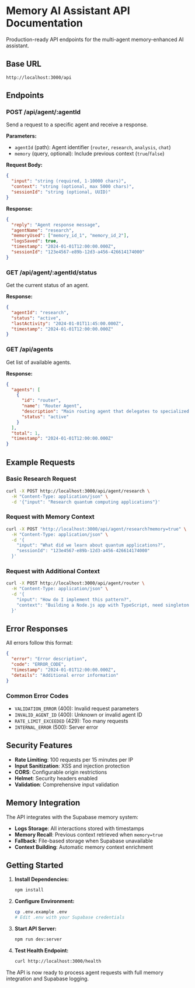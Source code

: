 # Memory AI Assistant API Documentation

Production-ready API endpoints for the multi-agent memory-enhanced AI assistant.

## Base URL
```
http://localhost:3000/api
```

## Endpoints

### POST /api/agent/:agentId
Send a request to a specific agent and receive a response.

**Parameters:**
- `agentId` (path): Agent identifier (`router`, `research`, `analysis`, `chat`)
- `memory` (query, optional): Include previous context (`true`/`false`)

**Request Body:**
```json
{
  "input": "string (required, 1-10000 chars)",
  "context": "string (optional, max 5000 chars)",
  "sessionId": "string (optional, UUID)"
}
```

**Response:**
```json
{
  "reply": "Agent response message",
  "agentName": "research",
  "memoryUsed": ["memory_id_1", "memory_id_2"],
  "logsSaved": true,
  "timestamp": "2024-01-01T12:00:00.000Z",
  "sessionId": "123e4567-e89b-12d3-a456-426614174000"
}
```

### GET /api/agent/:agentId/status
Get the current status of an agent.

**Response:**
```json
{
  "agentId": "research",
  "status": "active",
  "lastActivity": "2024-01-01T11:45:00.000Z",
  "timestamp": "2024-01-01T12:00:00.000Z"
}
```

### GET /api/agents
Get list of available agents.

**Response:**
```json
{
  "agents": [
    {
      "id": "router",
      "name": "Router Agent",
      "description": "Main routing agent that delegates to specialized sub-agents",
      "status": "active"
    }
  ],
  "total": 1,
  "timestamp": "2024-01-01T12:00:00.000Z"
}
```

## Example Requests

### Basic Research Request
```bash
curl -X POST http://localhost:3000/api/agent/research \
  -H "Content-Type: application/json" \
  -d '{"input": "Research quantum computing applications"}'
```

### Request with Memory Context
```bash
curl -X POST "http://localhost:3000/api/agent/research?memory=true" \
  -H "Content-Type: application/json" \
  -d '{
    "input": "What did we learn about quantum applications?",
    "sessionId": "123e4567-e89b-12d3-a456-426614174000"
  }'
```

### Request with Additional Context
```bash
curl -X POST http://localhost:3000/api/agent/router \
  -H "Content-Type: application/json" \
  -d '{
    "input": "How do I implement this pattern?",
    "context": "Building a Node.js app with TypeScript, need singleton pattern for DB connections"
  }'
```

## Error Responses

All errors follow this format:
```json
{
  "error": "Error description",
  "code": "ERROR_CODE",
  "timestamp": "2024-01-01T12:00:00.000Z",
  "details": "Additional error information"
}
```

### Common Error Codes
- `VALIDATION_ERROR` (400): Invalid request parameters
- `INVALID_AGENT_ID` (400): Unknown or invalid agent ID
- `RATE_LIMIT_EXCEEDED` (429): Too many requests
- `INTERNAL_ERROR` (500): Server error

## Security Features

- **Rate Limiting**: 100 requests per 15 minutes per IP
- **Input Sanitization**: XSS and injection protection
- **CORS**: Configurable origin restrictions
- **Helmet**: Security headers enabled
- **Validation**: Comprehensive input validation

## Memory Integration

The API integrates with the Supabase memory system:
- **Logs Storage**: All interactions stored with timestamps
- **Memory Recall**: Previous context retrieved when `memory=true`
- **Fallback**: File-based storage when Supabase unavailable
- **Context Building**: Automatic memory context enrichment

## Getting Started

1. **Install Dependencies:**
   ```bash
   npm install
   ```

2. **Configure Environment:**
   ```bash
   cp .env.example .env
   # Edit .env with your Supabase credentials
   ```

3. **Start API Server:**
   ```bash
   npm run dev:server
   ```

4. **Test Health Endpoint:**
   ```bash
   curl http://localhost:3000/health
   ```

The API is now ready to process agent requests with full memory integration and Supabase logging.